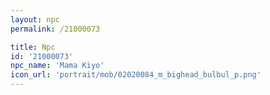 ```yaml
---
layout: npc
permalink: /21000073

title: Npc
id: '21000073'
npc_name: 'Mama Kiyo'
icon_url: 'portrait/mob/02020084_m_bighead_bulbul_p.png'
---
```

